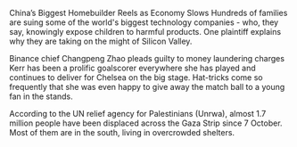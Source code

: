 China’s Biggest Homebuilder Reels as Economy Slows
Hundreds of families are suing some of the world's biggest technology companies - who, they say, knowingly expose children to harmful products. One plaintiff explains why they are taking on the might of Silicon Valley.

Binance chief Changpeng Zhao pleads guilty to money laundering charges
Kerr has been a prolific goalscorer everywhere she has played and continues to deliver for Chelsea on the big stage. Hat-tricks come so frequently that she was even happy to give away the match ball to a young fan in the stands.

According to the UN relief agency for Palestinians (Unrwa), almost 1.7 million people have been displaced across the Gaza Strip since 7 October. Most of them are in the south, living in overcrowded shelters.

